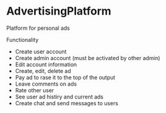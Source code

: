 # AdvertisingPlatform

Platform for personal ads

Functionality

- Create user account
- Create admin account (must be activated by other admin)
- Edit account information
- Create, edit, delete ad
- Pay ad to rase it to the top of the output
- Leave comments on ads
- Rate other user
- See user ad histiry and current ads
- Create chat and send messages to users
